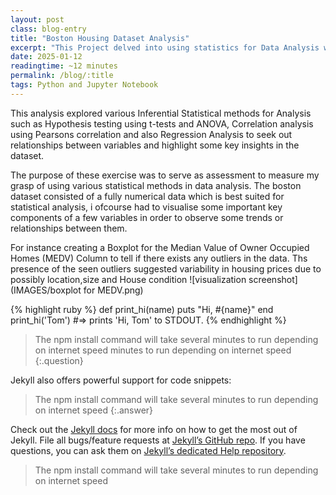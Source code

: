 ```yaml
---
layout: post
class: blog-entry
title: "Boston Housing Dataset Analysis"
excerpt: "This Project delved into using statistics for Data Analysis with python and Jupyter notebook"
date: 2025-01-12
readingtime: ~12 minutes
permalink: /blog/:title
tags: Python and Jupyter Notebook
---
```



This analysis explored various Inferential Statistical methods for Analysis such as Hypothesis testing using t-tests and ANOVA, Correlation analysis using Pearsons correlation and also Regression Analysis to seek out relationships between variables and highlight some key insights in the dataset.

The purpose of these exercise was to serve as assessment to measure my grasp of using various statistical methods in data analysis. The boston dataset consisted of a fully numerical data which is best suited for statistical analysis, i ofcourse had to visualise some important key components of a few variables in order to observe some trends or relationships between them.

For instance creating a Boxplot for the Median Value of Owner Occupied Homes (MEDV) Column to tell if there exists any outliers in the data. Ths presence of the seen outliers suggested variability in housing prices due to possibly location,size and House condition
![visualization screenshot](IMAGES/boxplot for MEDV.png)

{% highlight ruby %}
def print_hi(name)
  puts "Hi, #{name}"
end
print_hi('Tom')
#=> prints 'Hi, Tom' to STDOUT.
{% endhighlight %}

> The npm install command will take several minutes to run depending on internet speed minutes to run depending on internet speed
{:.question}

Jekyll also offers powerful support for code snippets:

> The npm install command will take several minutes to run depending on internet speed
{:.answer}

Check out the [Jekyll docs][jekyll] for more info on how to get the most out of Jekyll. File all bugs/feature requests at [Jekyll’s GitHub repo][jekyll-gh]. If you have questions, you can ask them on [Jekyll’s dedicated Help repository][jekyll-help].

[jekyll]:      http://jekyllrb.com
[jekyll-gh]:   https://github.com/jekyll/jekyll
[jekyll-help]: https://github.com/jekyll/jekyll-help

> The npm install command will take several minutes to run depending on internet speed
